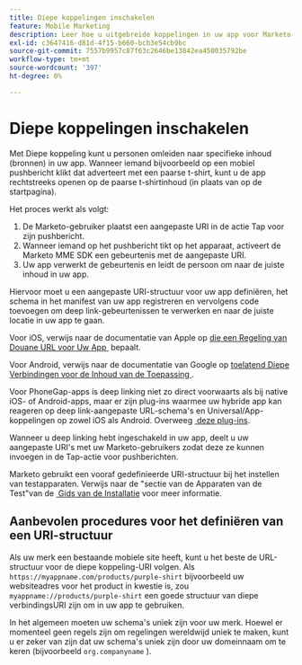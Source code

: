 ```yaml
---
title: Diepe koppelingen inschakelen
feature: Mobile Marketing
description: Leer hoe u uitgebreide koppelingen in uw app voor Marketo-pushberichten inschakelt met behulp van aangepaste URI-schema's, iOS, Android en PhoneGap-richtlijnen en tips en trucs.
exl-id: c3647416-d81d-4f15-b660-bcb3e54cb9bc
source-git-commit: 7557b9957c87f63c2646be13842ea450035792be
workflow-type: tm+mt
source-wordcount: '397'
ht-degree: 0%

---
```


# Diepe koppelingen inschakelen

Met Diepe koppeling kunt u personen omleiden naar specifieke inhoud (bronnen) in uw app. Wanneer iemand bijvoorbeeld op een mobiel pushbericht klikt dat adverteert met een paarse t-shirt, kunt u de app rechtstreeks openen op de paarse t-shirtinhoud (in plaats van op de startpagina).

Het proces werkt als volgt:

1. De Marketo-gebruiker plaatst een aangepaste URI in de actie Tap voor zijn pushbericht.
1. Wanneer iemand op het pushbericht tikt op het apparaat, activeert de Marketo MME SDK een gebeurtenis met de aangepaste URI.
1. Uw app verwerkt de gebeurtenis en leidt de persoon om naar de juiste inhoud in uw app.

Hiervoor moet u een aangepaste URI-structuur voor uw app definiëren, het schema in het manifest van uw app registreren en vervolgens code toevoegen om deep link-gebeurtenissen te verwerken en naar de juiste locatie in uw app te gaan.

Voor iOS, verwijs naar de documentatie van Apple op [&#x200B; die een Regeling van Douane URL voor Uw App &#x200B;](https://developer.apple.com/documentation/xcode/defining-a-custom-url-scheme-for-your-app) bepaalt.

Voor Android, verwijs naar de documentatie van Google op [&#x200B; toelatend Diepe Verbindingen voor de Inhoud van de Toepassing &#x200B;](https://developer.android.com/training/app-links/deep-linking).

Voor PhoneGap-apps is deep linking niet zo direct voorwaarts als bij native iOS- of Android-apps, maar er zijn plug-ins waarmee uw hybride app kan reageren op deep link-aangepaste URL-schema&#39;s en Universal/App-koppelingen op zowel iOS als Android. Overweeg [&#x200B; deze plug-ins &#x200B;](https://cordova.apache.org/plugins/?q=deeplink).

Wanneer u deep linking hebt ingeschakeld in uw app, deelt u uw aangepaste URI&#39;s met uw Marketo-gebruikers zodat deze ze kunnen invoegen in de Tap-actie voor pushberichten.

Marketo gebruikt een vooraf gedefinieerde URI-structuur bij het instellen van testapparaten. Verwijs naar de &quot;sectie van de Apparaten van de Test&quot;van de [&#x200B; Gids van de Installatie &#x200B;](installation.md) voor meer informatie.

## Aanbevolen procedures voor het definiëren van een URI-structuur

Als uw merk een bestaande mobiele site heeft, kunt u het beste de URL-structuur voor de diepe koppeling-URI volgen. Als `https://myappname.com/products/purple-shirt` bijvoorbeeld uw websiteadres voor het product in kwestie is, zou `myappname://products/purple-shirt` een goede structuur van diepe verbindingsURI zijn om in uw app te gebruiken.

In het algemeen moeten uw schema&#39;s uniek zijn voor uw merk. Hoewel er momenteel geen regels zijn om regelingen wereldwijd uniek te maken, kunt u er zeker van zijn dat uw schema&#39;s uniek zijn door uw domeinnaam om te keren (bijvoorbeeld `org.companyname` ).
